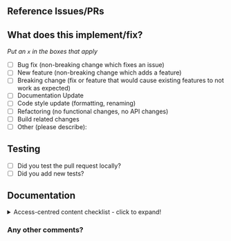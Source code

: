 <!--
Thanks for contributing a pull request! Please ensure you have taken a look at
the contribution guidelines: https://nebari.dev/community
-->

## Reference Issues/PRs

<!--
Example: Fixes #1234. See also #3456.
Please use keywords (e.g., Fixes) to create link to the issues or pull requests
you resolved, so that they will automatically be closed when your pull request
is merged. See https://github.com/blog/1506-closing-issues-via-pull-requests
-->

## What does this implement/fix?

_Put an `x` in the boxes that apply_

- [ ] Bug fix (non-breaking change which fixes an issue)
- [ ] New feature (non-breaking change which adds a feature)
- [ ] Breaking change (fix or feature that would cause existing features to not work as expected)
- [ ] Documentation Update
- [ ] Code style update (formatting, renaming)
- [ ] Refactoring (no functional changes, no API changes)
- [ ] Build related changes
- [ ] Other (please describe):

## Testing

- [ ] Did you test the pull request locally?
- [ ] Did you add new tests?

## Documentation

<!--
  Where is this feature or API documented?

  - If docs exist:
    - Update any references, if relevant. This includes Guides and Nebari Internals docs.
  - If no docs exist:
    - Create a stub for documentation including bullet points for how to use the feature, code snippets (including from
      happy path tests), etc.
We want to make sure content produced for Nebari is accessible, if you are making significant content contributions
please address the access-centred guidelines in your content (expand the section for more details).
-->

<details>
<summary> Access-centred content checklist - click to expand!</summary>

## Text styling

- [ ] The content is written with [plain language](https://www.plainlanguage.gov/guidelines/) (where relevant).
- [ ] If there are headers, they use the proper header tags in order to do so (with only one level-one header: `H1` or `#` in markdown).
- [ ] All links describe where they link to (for example, check the [Nebari website](https://nebari.dev/)).
- [ ] This content adheres to the Nebari style guides.

## Non-text content

- [ ] All content is represented as text (for example, images need alt text and videos need captions or descriptive transcripts).
- [ ] If there are emojis, there are not more than three in a row.
- [ ] Don't use [flashing GIFs or videos](https://www.w3.org/TR/UNDERSTANDING-WCAG20/seizure-does-not-violate.html).
- [ ] If the content were to be read as plain text, it still makes sense and no information is missing.

</details>

### Any other comments?

<!--
Please be aware that we are a loose team of volunteers so patience is
necessary; assistance handling other issues is very welcome. We value
all user contributions. If we are slow to review, either the pull request needs some benchmarking, tinkering,
convincing, etc. or more likely the reviewers are busy. In either case, we ask for your understanding during the
review process.
Thanks for contributing!
-->
